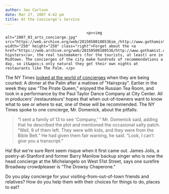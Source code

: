 ```yaml
---
author: Jen Carlson
date: Mar 27, 2007 4:42 pm
title: At the Concierge's Service
---
```


	
										<p><img alt="2007_03_arts_concierge.jpg" src="https://web.archive.org/web/20150508180536im_/http://www.gothamist.com/attachments/arts_jen/2007_03_arts_concierge.jpg" width="250" height="250" class="right">Forget about the <a href="https://web.archive.org/web/20150508180536/http://www.gothamist.com/2007/01/12/misshapes_chic.php">downtown hipsters</a>, the real tastemakers (for the tourists, at least) are in Midtown. The concierges of the city make hundreds of recommendations a day, so it&apos;s only natural they get their own nights at restaurants like The Palm. </p>

<p>The NY Times <a href="https://web.archive.org/web/20150508180536/http://www.nytimes.com/2007/03/27/theater/27conc.html?ref=arts">looked at the world of concierges</a> when they are being courted:   A dinner at the Palm after a matinee of &quot;Hairspray&quot;.  Earlier in the week they saw &#x201C;The Pirate Queen,&#x201D; enjoyed the Russian Tea Room, and took in a performance by the Paul Taylor Dance Company at City Center. All in producers&apos; /restaurateurs&apos; hopes that when out-of-towners want to know what to see or where to eat, one of these will be recommended. The NY Times spoke to one concierge, Mr. Domenick, about the pitfalls:</p><blockquote>&#x201C;I sent a family of 13 to see &#x2018;Company,&#x2019; &#x201D; Mr. Domenick said, adding that he described the plot and mentioned the occasional salty patch. &#x201C;Well, 9 of them left. They were with kids, and they were from the Bible Belt.&#x201D; He had given them fair warning, he said. &#x201C;Look, I can&#x2019;t give you a transcript.&#x201D;</blockquote>Ha!  But we&apos;re sure Rent seem risque when it first came out.  James Jolis, a poetry-at-Stanford and former Barry Manilow backup singer who is now the head concierge at the Michelangelo on West 51st Street, says one surefire Broadway crowdpleaser is &#x201C;The Drowsy Chaperone.&quot;<p></p>

<p>Do you play concierge for your visiting-from-out-of-town friends and relatives?  How do you help them with their choices for things to do, places to eat?<br>
</p>					
										
									
				